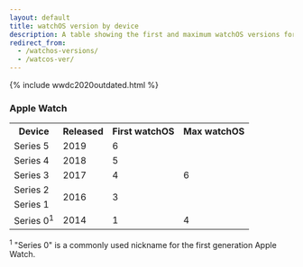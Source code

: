```yaml
---
layout: default
title: watchOS version by device
description: A table showing the first and maximum watchOS versions for Apple Watch.
redirect_from: 
  - /watchos-versions/ 
  - /watcos-ver/
---
```


{% include wwdc2020outdated.html %}

### Apple Watch

<table>
  <tr>
    <th>Device</th>
    <th>Released</th>
    <th>First watchOS</th>
    <th>Max watchOS</th>
  </tr>
  <tr>
    <td>Series 5</td>
    <td>2019</td>
    <td>6</td>
    <td rowspan="5" class="green">6</td>
  </tr>
  <tr>
    <td>Series 4</td>
    <td>2018</td>
    <td>5</td>
  </tr>
  <tr>
    <td>Series 3</td>
    <td>2017</td>
    <td>4</td>
  </tr>
  <tr>
    <td>Series 2</td>
    <td rowspan="2">2016</td>
    <td rowspan="2">3</td>
  </tr>
  <tr>
    <td>Series 1</td>
  </tr>
  <tr>
    <td>Series 0<sup>1</sup></td>
    <td>2014</td>
    <td>1</td>
    <td>4</td>
  </tr>
</table>

<sup>1</sup> "Series 0" is a commonly used nickname for the first generation Apple Watch.
